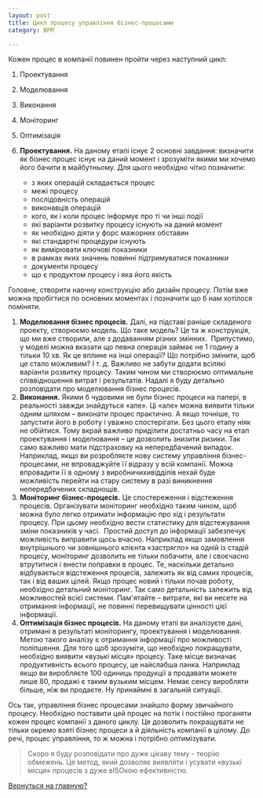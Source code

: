 ```yaml
---
layout: post
title: Цикл процесу управління бізнес-процесами
category: BPM

---
```

Кожен процес в компанії повинен пройти через наступний цикл:

1. Проектування
2. Моделювання
3. Виконання
4. Моніторинг
5. Оптимізація


1. **Проектування.** На даному етапі існує 2 основні завдання: визначити як бізнес процес існує на даний момент і зрозуміти якими ми хочемо його бачити в майбутньому. Для цього необхідно чітко позначити:
   * з яких операцій складається процес
   * межі процесу
   * послідовність операцій
   * виконавців операцій
   * кого, як і коли процес інформує про ті чи інші події
   * які варіанти розвитку процесу існують на даний момент
   * як необхідно діяти у форс мажорних обставин
   * які стандартні процедури існують
   * як вимірювати ключові показники
   * в рамках яких значень повинні підтримуватися показники
   * документи процесу
   * що є продуктом процесу і яка його якість

Головне, створити наочну конструкцію або дизайн процесу. Потім вже можна пробігтися по основних моментах і позначити що б нам хотілося поміняти.

1. **Моделювання бізнес процесів.** Далі, на підставі раніше складеного проекту, створюємо модель. Що таке модель? Це та ж конструкція, що ми вже створили, але з додаванням різних змінних.  Припустимо, у моделі можна вказати що певна операція займає не 1 годину а тільки 10 хв. Як це вплине на інші операції? Що потрібно змінити, щоб це стало можливим? І т. д. Важливо не забути додати всілякі варіанти розвитку процесу. Таким чином ми створюємо оптимальне співвідношення витрат і результатів. Надалі я буду детально розповідати про моделювання бізнес процесів.
2. **Виконання.** Якими б чудовими не були бізнес процеси на папері, в реальності завжди знайдуться «але». Ці «але» можна виявити тільки одним шляхом – виконати процес практично. А якщо точніше, то запустити його в роботу і уважно спостерігати. Без цього етапу ніяк не обійтися. Тому вкрай важливо приділити достатньо часу на етап проектування і моделювання – це дозволить знизити ризики. Так само важливо мати підстраховку на непередбачений випадок. Наприклад, якщо ви розробляєте нову систему управління бізнес-процесами, не впроваджуйте її відразу у всій компанії. Можна впровадити її в одному з виробничихивідділів нехай буде можливість перейти на стару систему в разі виникнення непередбачених складнощів.
3. **Моніторинг бізнес-процесів.** Це спостереження і відстеження процесів. Організувати моніторинг необхідно таким чином, щоб можна було легко отримати інформацію про хід і результати процесу. При цьому необхідно вести статистику для відстежування зміни показників у часі.  Простий доступ до інформації забезпечує можливість виправити щось вчасно. Наприклад якщо замовлення внутрішнього чи зовнішнього клієнта «застрягло» на одній із стадій процесу, моніторинг дозволить не тільки побачити, але і своєчасно втрутитися і внести поправки в процес. Те, наскільки детально відбувається відстеження процесів, залежить як від самих процесів, так і від ваших цілей. Якщо процес новий і тільки почав роботу, необхідно детальний моніторинг. Так само детальність залежить від можливостей всієї системи. Пам'ятайте – витрати, які ви несете на отримання інформації, не повинні перевищувати цінності цієї інформації.
4. **Оптимізація бізнес процесів.** На даному етапі ви аналізуєте дані, отримані в результаті моніторингу, проектування і моделювання. Метою такого аналізу є отримання інформації про можливості поліпшення. Для того щоб зрозуміти, що необхідно покращувати, необхідно виявити «вузькі місця» процесу. Таке місце визначає продуктивність всього процесу, це найслабша ланка. Наприклад якщо ви виробляєте 100 одиниць продукції а продавати можете лише 80, продажі є таким вузьким місцем. Немає сенсу виробляти більше, ніж ви продаєте. Ну принаймні в загальній ситуації.

Ось так, управління бізнес процесами знайшло форму звичайного процесу. Необхідно поставити цей процес на потік і постійно проганяти кожен процес компанії з даного циклу. Це дозволить покращувати не тільки окремо взяті бізнес процеси а й діяльність компанії в цілому. До речі, процес управління, то ж можна і потрібно оптимізувати.

> Скоро я буду розповідати про дуже цікаву тему - теорію обмежень. Це метод, який дозволяє виявляти і усувати «вузькі місця» процесів з дуже вISOкою ефективністю.

[Вернуться на главную?](https://vokov.treba.tk)